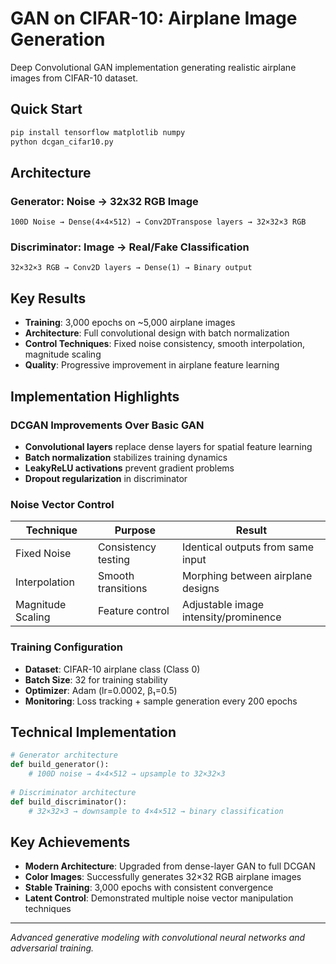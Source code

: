 # GAN on CIFAR-10: Airplane Image Generation

Deep Convolutional GAN implementation generating realistic airplane images from CIFAR-10 dataset.

## Quick Start

```bash
pip install tensorflow matplotlib numpy
python dcgan_cifar10.py
```

## Architecture

### Generator: Noise → 32x32 RGB Image
```
100D Noise → Dense(4×4×512) → Conv2DTranspose layers → 32×32×3 RGB
```

### Discriminator: Image → Real/Fake Classification  
```
32×32×3 RGB → Conv2D layers → Dense(1) → Binary output
```

## Key Results

- **Training**: 3,000 epochs on ~5,000 airplane images
- **Architecture**: Full convolutional design with batch normalization
- **Control Techniques**: Fixed noise consistency, smooth interpolation, magnitude scaling
- **Quality**: Progressive improvement in airplane feature learning

## Implementation Highlights

### DCGAN Improvements Over Basic GAN
- **Convolutional layers** replace dense layers for spatial feature learning
- **Batch normalization** stabilizes training dynamics  
- **LeakyReLU activations** prevent gradient problems
- **Dropout regularization** in discriminator

### Noise Vector Control

| Technique | Purpose | Result |
|-----------|---------|---------|
| Fixed Noise | Consistency testing | Identical outputs from same input |
| Interpolation | Smooth transitions | Morphing between airplane designs |
| Magnitude Scaling | Feature control | Adjustable image intensity/prominence |

### Training Configuration
- **Dataset**: CIFAR-10 airplane class (Class 0)
- **Batch Size**: 32 for training stability
- **Optimizer**: Adam (lr=0.0002, β₁=0.5)
- **Monitoring**: Loss tracking + sample generation every 200 epochs

## Technical Implementation

```python
# Generator architecture
def build_generator():
    # 100D noise → 4×4×512 → upsample to 32×32×3
    
# Discriminator architecture  
def build_discriminator():
    # 32×32×3 → downsample to 4×4×512 → binary classification
```



## Key Achievements

- **Modern Architecture**: Upgraded from dense-layer GAN to full DCGAN
- **Color Images**: Successfully generates 32×32 RGB airplane images  
- **Stable Training**: 3,000 epochs with consistent convergence
- **Latent Control**: Demonstrated multiple noise vector manipulation techniques

---

*Advanced generative modeling with convolutional neural networks and adversarial training.*
